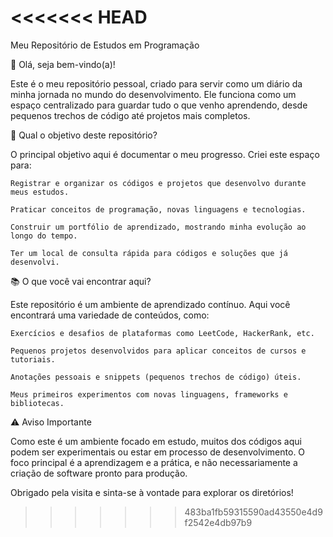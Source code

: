 <<<<<<< HEAD
=======
Meu Repositório de Estudos em Programação

👋 Olá, seja bem-vindo(a)!

Este é o meu repositório pessoal, criado para servir como um diário da minha jornada no mundo do desenvolvimento. Ele funciona como um espaço centralizado para guardar tudo o que venho aprendendo, desde pequenos trechos de código até projetos mais completos.

🎯 Qual o objetivo deste repositório?

O principal objetivo aqui é documentar o meu progresso. Criei este espaço para:

    Registrar e organizar os códigos e projetos que desenvolvo durante meus estudos.

    Praticar conceitos de programação, novas linguagens e tecnologias.

    Construir um portfólio de aprendizado, mostrando minha evolução ao longo do tempo.

    Ter um local de consulta rápida para códigos e soluções que já desenvolvi.

📚 O que você vai encontrar aqui?

Este repositório é um ambiente de aprendizado contínuo. Aqui você encontrará uma variedade de conteúdos, como:

    Exercícios e desafios de plataformas como LeetCode, HackerRank, etc.

    Pequenos projetos desenvolvidos para aplicar conceitos de cursos e tutoriais.

    Anotações pessoais e snippets (pequenos trechos de código) úteis.

    Meus primeiros experimentos com novas linguagens, frameworks e bibliotecas.

⚠️ Aviso Importante

Como este é um ambiente focado em estudo, muitos dos códigos aqui podem ser experimentais ou estar em processo de desenvolvimento. O foco principal é a aprendizagem e a prática, e não necessariamente a criação de software pronto para produção.

Obrigado pela visita e sinta-se à vontade para explorar os diretórios!
>>>>>>> 483ba1fb59315590ad43550e4d9f2542e4db97b9
